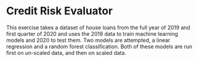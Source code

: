 # Credit Risk Evaluator

This exercise takes a dataset of house loans from the full year of 2019 and first quarter of 2020 and uses the 2019 data to train machine learning models and 2020 to test them. Two models are attempted, a linear regression and a random forest classification. Both of these models are run first on un-scaled data, and then on scaled data.